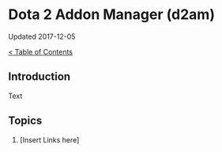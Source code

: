 # Dota 2 Addon Manager (d2am)

Updated 2017-12-05

[< Table of Contents][0]

## Introduction

Text

## Topics

1. [Insert Links here]

[0]: ../README.md
[1]: filename.md
[2]: filename.md
[3]: filename.md
[4]: filename.md
[5]: filename.md
[6]: filename.md
[7]: filename.md
[8]: filename.md
